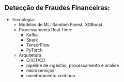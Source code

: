 ## **Detecção de Fraudes Financeiras:**
- Tecnologia:
	- Modelos de ML: Random Forest, XGBoost
	- Processamento Real Time:
		- Kafka
		- Spark
		- TensorFlow
		- PyTorch
	- Arquitetura: 
		- CI/CT/CD
		- pipeline de ingestão, processamento e análise
		- microserviços
		- monitoramento continuo
